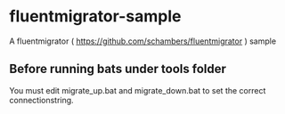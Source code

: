 # fluentmigrator-sample
A fluentmigrator ( https://github.com/schambers/fluentmigrator ) sample

## Before running bats under tools folder

You must edit migrate_up.bat and migrate_down.bat to set the correct connectionstring.

